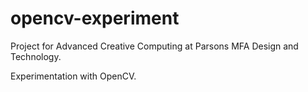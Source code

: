 opencv-experiment
=================

Project for Advanced Creative Computing at Parsons MFA Design and Technology.

Experimentation with OpenCV.
